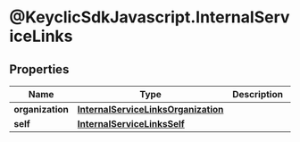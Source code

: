 # @KeyclicSdkJavascript.InternalServiceLinks

## Properties
Name | Type | Description | Notes
------------ | ------------- | ------------- | -------------
**organization** | [**InternalServiceLinksOrganization**](InternalServiceLinksOrganization.md) |  | [optional] 
**self** | [**InternalServiceLinksSelf**](InternalServiceLinksSelf.md) |  | [optional] 


